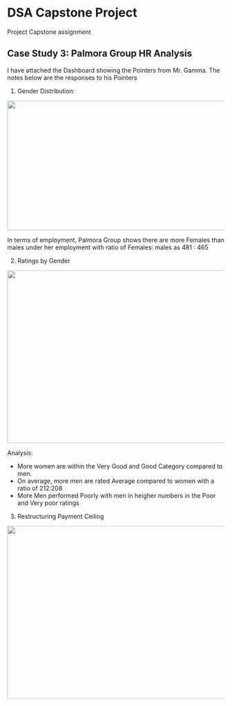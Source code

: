 # DSA Capstone Project
Project Capstone assignment

## Case Study 3: Palmora Group HR Analysis
I have attached the Dashboard showing the Pointers from Mr. Gamma. The notes below are the responses to his Pointers

1. Gender Distribution: 
<img src="https://github.com/user-attachments/assets/b52cba32-0a57-400f-aed0-b4ddc446c3ad" width=600 height=300>

In terms of employment, Palmora Group shows there are more Females than males under her employment with ratio of Females: males as 
481 : 465

2. Ratings by Gender
<img src="https://github.com/user-attachments/assets/e2da7e21-9a32-4c6c-be87-b5e71575f095" width=600 height=400>

Analysis:
- More women are within the Very Good and Good Category compared to men.
- On average, more men are rated Average compared to women with a ratio of 212:208
- More Men performed Poorly with men in heigher numbers in the Poor and Very poor ratings

3. Restructuring Payment Ceiling
<img src="https://github.com/user-attachments/assets/9db14cc1-c6e2-47ae-aa4d-fb51b0f5ab36" width=600 height=400>
